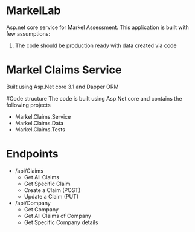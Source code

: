 # MarkelLab
Asp.net core service for Markel Assessment. This application is built with few assumptions:
1. The code should be production ready with data created via code

# Markel Claims Service
Built using Asp.Net core 3.1 and Dapper ORM

#Code structure
The code is built using Asp.Net core and contains the following projects
* Markel.Claims.Service
* Markel.Claims.Data
* Markel.Claims.Tests

# Endpoints
* /api/Claims
  - Get All Claims
  - Get Specific Claim
  - Create a Claim (POST)
  - Update a Claim (PUT)
* /api/Company
  - Get Company
  - Get All Claims of Company
  - Get Specific Company details
  
